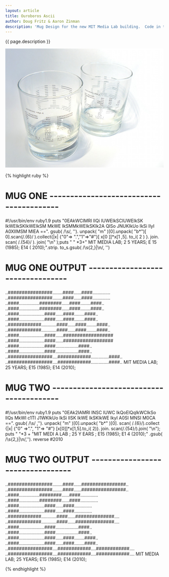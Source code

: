 ```yaml
---
layout: article
title: Ouroboros Ascii
author: Doug Fritz & Aaron Zinman
description: 'Mug Design for the new MIT Media Lab building.  Code in the shape of one building to output ascii art in the shape of the other and vice versa.'
---
```


{{ page.description }}

<img src="/explorations/ouroboros-ascii/glasses720.jpg" />

{% highlight ruby %}

# MUG ONE ----------------------------------------

#!/usr/bin/env ruby1.9
puts "0EAkWCIMRI        IlQi      IUWEIkSCIUWEIkSK
IkWEIkSKIkWEIkSM        MkWE      IkSMMkWEIkSKIk2A
QlSo                JNUKIkUo      IkSi
IlyI                A0XIIMSM      MlEA
==".                  gsub(       /\s/,
'').                 unpack(      "m"
)[0].unpack(          "b*")[      0].scan(/.{6}/
).collect{|x|         {"0"=>      ".","1"=>"#"}[
x[0                   ]]*x[1                  ,5].
to_i(                 2 ) }.                 join.
scan(                 /.{54}/     ).         join(
"\n"                  );puts      " "         *3+"
MIT MEDIA LAB; 2    5 YEARS; E    15 (1985); E14 (
2010);".strip.      to_s.gsub(    /\s{2,}|\n/, '')


# MUG ONE OUTPUT ---------------------------------

..################........####......####..............
..################........####......####..............
..####................########......####........####..
..####................########......####........####..
..####....................####......####........####..
..####....................####......####........####..
..############............####......####........####..
..############............####......####........####..
..####....................####......##################
..####....................####......##################
..####....................####..................####..
..####....................####..................####..
..################....############..............####..
..################....############..............####..
   MIT MEDIA LAB; 25 YEARS; E15 (1985); E14 (2010);


# MUG TWO ----------------------------------------

#!/usr/bin/env ruby1.9
puts "0EAk2IAMRI        INSC      IUWC
IkQoElQqIkWCIkSo        IlQs      MkWI
c1TI                J1WKIkUo      IkSi        IlSK
IkWE                IkSKIkWE      IkyI        A0SI
MNSI                    M0CA      ==".       gsub(
/\s/                    ,'').    unpack(       "m"
)[0].unpack(            "b*"      )[0].      scan(
/.{6}/).collect         {|x|      {"0"      =>".",
"1"=>                   "#"}     [x[0]]*x[1,5].to_i(
2)}.                   join.     scan(/.{54}/).join(
"\n");                 puts      " "*3 + "MIT MEDI
A LAB                 ; 25 Y                 EARS
; E15 (1985); E1     4 (2010);"             .gsub(
/\s{2,}|\n/,'').     reverse               #2010

# MUG TWO OUTPUT ---------------------------------

..################........####......################..
..################........####......################..
..####................########......####..............
..####................########......####..............
..####....................####......####..............
..####....................####......####..............
..############............####......##############....
..############............####......##############....
..####....................####..................####..
..####....................####..................####..
..####....................####......####........####..
..####....................####......####........####..
..################....############....############....
..################....############....############....
   MIT MEDIA LAB; 25 YEARS; E15 (1985); E14 (2010);

{% endhighlight %}
